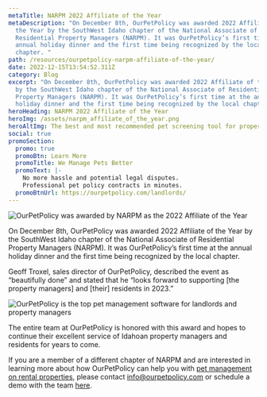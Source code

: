 ```yaml
---
metaTitle: NARPM 2022 Affiliate of the Year
metaDescription: "On December 8th, OurPetPolicy was awarded 2022 Affiliate of
  the Year by the SouthWest Idaho chapter of the National Associate of
  Residential Property Managers (NARPM). It was OurPetPolicy’s first time at the
  annual holiday dinner and the first time being recognized by the local
  chapter. "
path: /resources/ourpetpolicy-narpm-affiliate-of-the-year/
date: 2022-12-15T13:54:52.311Z
category: Blog
excerpt: "On December 8th, OurPetPolicy was awarded 2022 Affiliate of the Year
  by the SouthWest Idaho chapter of the National Associate of Residential
  Property Managers (NARPM). It was OurPetPolicy’s first time at the annual
  holiday dinner and the first time being recognized by the local chapter. "
heroHeading: NARPM 2022 Affiliate of the Year
heroImg: /assets/narpm_affiliate_of_the_year.png
heroAltImg: The best and most recommended pet screening tool for properties
social: true
promoSection:
  promo: true
  promoBtn: Learn More
  promoTitle: We Manage Pets Better
  promoText: |-
    No more hassle and potential legal disputes. 
    Professional pet policy contracts in minutes.
  promoBtnUrl: https://ourpetpolicy.com/landlords/
---
```

![OurPetPolicy was awarded by NARPM as the 2022 Affiliate of the Year](/assets/narpm_affiliate_of_the_year-2-.png)

On December 8th, OurPetPolicy was awarded 2022 Affiliate of the Year by the SouthWest Idaho chapter of the National Associate of Residential Property Managers (NARPM). It was OurPetPolicy’s first time at the annual holiday dinner and the first time being recognized by the local chapter. 

Geoff Troxel, sales director of OurPetPolicy, described the event as “beautifully done” and stated that he “looks forward to supporting \[the property managers] and \[their] residents in 2023.” 

![OurPetPolicy is the top pet management software for landlords and property managers](/assets/ourpetpolicy_narpm_award.png)

The entire team at OurPetPolicy is honored with this award and hopes to continue their excellent service of Idahoan property managers and residents for years to come. 

If you are a member of a different chapter of NARPM and are interested in learning more about how OurPetPolicy can help you with [pet management on rental properties](/resources/pet-management-in-properties), please contact [info@ourpetpolicy.com](mailto:info@ourpetpolicy.com) or schedule a demo with the team [here](https://info.ourpetpolicy.com/demo/).